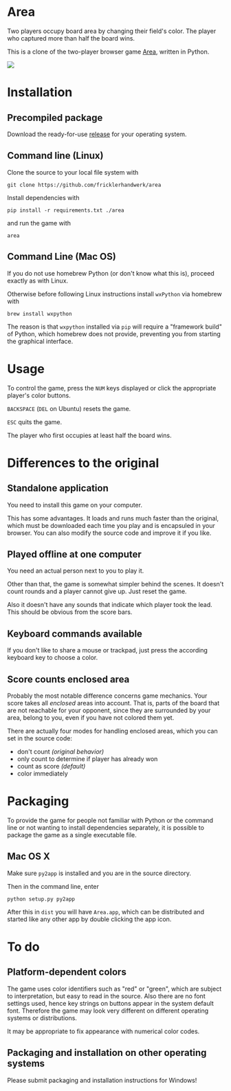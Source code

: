 # Area

Two players occupy board area by changing their field's color. The player who captured more than half the board wins.

This is a clone of the two-player browser game [Area](http://www.playforia.net/play/classic/area/), written in Python.

![](img/screenshot.png)

# Installation

## Precompiled package

Download the ready-for-use [release](../../releases) for your operating system.

## Command line (Linux)

Clone the source to your local file system with

    git clone https://github.com/fricklerhandwerk/area

Install dependencies with

    pip install -r requirements.txt ./area

and run the game with

    area

## Command Line (Mac OS)

If you do not use homebrew Python (or don't know what this is), proceed exactly as with Linux.

Otherwise before following Linux instructions install `wxPython` via homebrew with

    brew install wxpython

The reason is that `wxpython` installed via `pip` will require a "framework build" of Python, which homebrew does not provide, preventing you from starting the graphical interface.


# Usage

To control the game, press the `NUM` keys displayed or click the appropriate player's color buttons.

`BACKSPACE` (`DEL` on Ubuntu) resets the game.

`ESC` quits the game.

The player who first occupies at least half the board wins.


# Differences to the original

## Standalone application

You need to install this game on your computer.

This has some advantages. It loads and runs much faster than the original, which must be downloaded each time you play and is encapsuled in your browser. You can also modify the source code and improve it if you like.

## Played offline at one computer

You need an actual person next to you to play it.

Other than that, the game is somewhat simpler behind the scenes. It doesn't count rounds and a player cannot give up. Just reset the game.

Also it doesn't have any sounds that indicate which player took the lead. This should be obvious from the score bars.

## Keyboard commands available

If you don't like to share a mouse or trackpad, just press the according keyboard key to choose a color.

## Score counts enclosed area

Probably the most notable difference concerns game mechanics. Your score takes all *enclosed* areas into account. That is, parts of the board that are not reachable for your opponent, since they are surrounded by your area, belong to you, even if you have not colored them yet.

There are actually four modes for handling enclosed areas, which you can set in the source code:

- don't count *(original behavior)*
- only count to determine if player has already won
- count as score *(default)*
- color immediately


# Packaging

To provide the game for people not familiar with Python or the command line or not wanting to install dependencies separately, it is possible to package the game as a single executable file.

## Mac OS X

Make sure `py2app` is installed and you are in the source directory.

Then in the command line, enter

```
python setup.py py2app
```

After this in `dist` you will have `Area.app`, which can be distributed and started like any other app by double clicking the app icon.


# To do

## Platform-dependent colors

The game uses color identifiers such as "red" or "green", which are subject to interpretation, but easy to read in the source. Also there are no font settings used, hence key strings on buttons appear in the system default font. Therefore the game may look very different on different operating systems or distributions.

It may be appropriate to fix appearance with numerical color codes.

## Packaging and installation on other operating systems

Please submit packaging and installation instructions for Windows!
